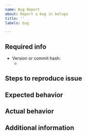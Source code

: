 ```yaml
---
name: Bug Report
about: Report a bug in beluga
title: ''
labels: bug

---
```


## Required info
- Version or commit hash:
  - <!-- Output of git rev-parse HEAD or release version  -->

## Steps to reproduce issue
<!--
Detailed instructions on how to reliably reproduce this issue.
Try to share a minimum reproducible example, see http://sscce.org/.
-->

## Expected behavior
<!--
What are you expecting as a result of the above steps.
-->

## Actual behavior
<!--
What is actually happening when the steps are followed.
If your program crashes unexpectedly, hangs, etc, please use the debugger to share a traceback.
-->

## Additional information
<!--
Here you can add:
- Permalinks to a related code snippet https://docs.github.com/en/get-started/writing-on-github/working-with-advanced-formatting/creating-a-permanent-link-to-a-code-snippet
- The version or PR where the failure was introduced.
- Other relevant info not in the above categories.
-->
